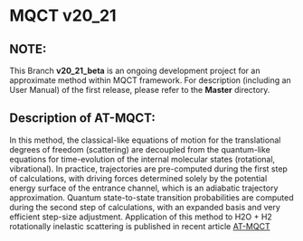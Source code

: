 # MQCT v20_21

## NOTE:

This Branch **v20_21_beta** is an ongoing development project for an approximate method within MQCT framework. For description (including an User Manual) of the first release, please refer to the **Master** directory.

## Description of AT-MQCT:

In this method, the classical-like equations of motion for the translational degrees of freedom (scattering) are decoupled from the quantum-like equations for time-evolution of the internal molecular states (rotational, vibrational). In practice, trajectories are pre-computed during the first step of calculations, with driving forces determined solely by the potential energy surface of the entrance channel, which is an adiabatic trajectory approximation. Quantum state-to-state transition probabilities are computed during the second step of calculations, with an expanded basis and very efficient step-size adjustment. Application of this method to H2O + H2 rotationally inelastic scattering is published in recent article [AT-MQCT](./AT_MQCT.pdf)
